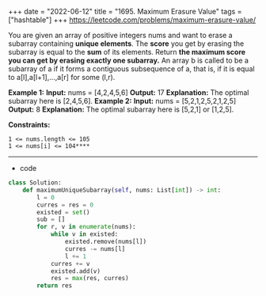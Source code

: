 +++ 
date = "2022-06-12"
title = "1695. Maximum Erasure Value"
tags = ["hashtable"]
+++
https://leetcode.com/problems/maximum-erasure-value/

You are given an array of positive integers nums and want to erase a subarray containing **unique elements**. The **score** you get by erasing the subarray is equal to the **sum** of its elements.
Return __the **maximum score** you can get by erasing **exactly one** subarray.__
An array b is called to be a subarray of a if it forms a contiguous subsequence of a, that is, if it is equal to a[l],a[l+1],...,a[r] for some (l,r).
 
**Example 1:**
**Input:** nums = [4,2,4,5,6] **Output:** 17 **Explanation:** The optimal subarray here is [2,4,5,6]. 
**Example 2:**
**Input:** nums = [5,2,1,2,5,2,1,2,5] **Output:** 8 **Explanation:** The optimal subarray here is [5,2,1] or [1,2,5]. 
 
**Constraints:**
 	
	1 <= nums.length <= 105 	
	1 <= nums[i] <= 104****

---
- code
```py
class Solution:
    def maximumUniqueSubarray(self, nums: List[int]) -> int:
        l = 0
        curres = res = 0
        existed = set()
        sub = []
        for r, v in enumerate(nums):
            while v in existed:
                existed.remove(nums[l])
                curres -= nums[l]
                l += 1
            curres += v
            existed.add(v)
            res = max(res, curres)
        return res
```
